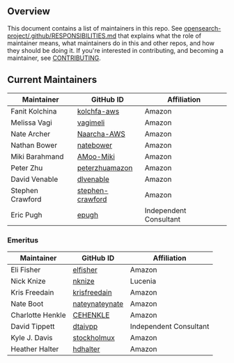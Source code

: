 ## Overview

This document contains a list of maintainers in this repo. See [opensearch-project/.github/RESPONSIBILITIES.md](https://github.com/opensearch-project/.github/blob/main/RESPONSIBILITIES.md#maintainer-responsibilities) that explains what the role of maintainer means, what maintainers do in this and other repos, and how they should be doing it. If you're interested in contributing, and becoming a maintainer, see [CONTRIBUTING](CONTRIBUTING.md).

## Current Maintainers

| Maintainer       | GitHub ID                                           | Affiliation |
| ---------------- | --------------------------------------------------- | ----------- |
| Fanit Kolchina   | [kolchfa-aws](https://github.com/kolchfa-aws)       | Amazon      |
| Melissa Vagi     | [vagimeli](https://github.com/vagimeli)             | Amazon      |
| Nate Archer      | [Naarcha-AWS](https://github.com/Naarcha-AWS)       | Amazon      |
| Nathan Bower     | [natebower](https://github.com/natebower)           | Amazon      |
| Miki Barahmand   | [AMoo-Miki](https://github.com/AMoo-Miki)           | Amazon      |
| Peter Zhu        | [peterzhuamazon](https://github.com/peterzhuamazon) | Amazon      |
| David Venable    | [dlvenable](https://github.com/dlvenable)           | Amazon      |
| Stephen Crawford | [stephen-crawford](https://github.com/stephen-crawford) | Amazon  |
| Eric Pugh        | [epugh](https://github.com/epugh)                   | Independent Consultant |


### Emeritus

| Maintainer    | GitHub ID                                     | Affiliation |
| ------------- | --------------------------------------------- | ----------- |
| Eli Fisher       | [elfisher](https://github.com/elfisher)             | Amazon      |
| Nick Knize       | [nknize](https://github.com/nknize)                 | Lucenia     |
| Kris Freedain    | [krisfreedain](https://github.com/krisfreedain)     | Amazon      |
| Nate Boot        | [nateynateynate](https://github.com/nateynateynate) | Amazon      |
| Charlotte Henkle | [CEHENKLE](https://github.com/CEHENKLE)             | Amazon      |
| David Tippett    | [dtaivpp](https://github.com/dtaivpp)               | Independent Consultant |
| Kyle J. Davis | [stockholmux](https://github.com/stockholmux) | Amazon      |
| Heather Halter | [hdhalter](https://github.com/hdhalter)      | Amazon      |

